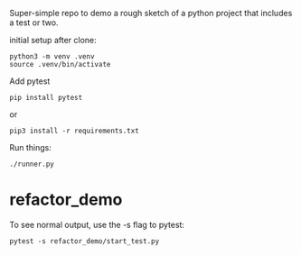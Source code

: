 
Super-simple repo to demo a rough sketch of a python project that includes a test or two.  


initial setup after clone:
```
python3 -m venv .venv
source .venv/bin/activate
```
Add pytest
```
pip install pytest
```
or
```
pip3 install -r requirements.txt 
```

Run things:
```
./runner.py
```


# refactor_demo
To see normal output, use the -s flag to pytest:
```
pytest -s refactor_demo/start_test.py 
```